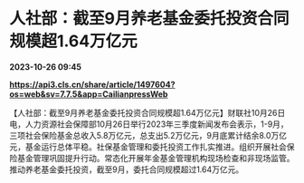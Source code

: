 # 人社部：截至9月养老基金委托投资合同规模超1.64万亿元

**2023-10-26 09:45**

**https://api3.cls.cn/share/article/1497604?os=web&sv=7.7.5&app=CailianpressWeb**

【人社部：截至9月养老基金委托投资合同规模超1.64万亿元】财联社10月26日电，人力资源社会保障部10月26日举行2023年三季度新闻发布会表示，1-9月，三项社会保险基金总收入5.8万亿元，总支出5.2万亿元，9月底累计结余8.0万亿元，基金运行总体平稳。社保基金管理和委托投资工作扎实推进。组织开展社会保险基金管理巩固提升行动。常态化开展年金基金管理机构现场检查和非现场监管。推动养老基金委托投资，截至9月，委托合同规模超过1.64万亿元。